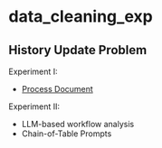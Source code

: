 # data_cleaning_exp
<!-- 1. Data Profiling for Systematically Evaluate Data Quality
2. Transparent Data Cleaning
3. Reusable Data Cleaning Framework -->

## History Update Problem
Experiment I:
- [Process Document](history_update_problem/openrefine_recipes_gen.md)

Experiment II:
- LLM-based workflow analysis 
- Chain-of-Table Prompts